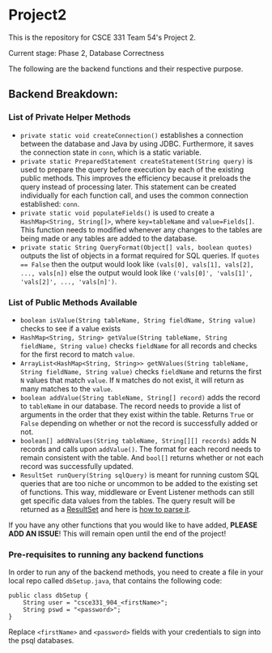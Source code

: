 # Project2

This is the repository for CSCE 331 Team 54's Project 2.

Current stage: Phase 2, Database Correctness

The following are the backend functions and their respective purpose.
## Backend Breakdown:

### List of Private Helper Methods
- `private static void createConnection()` establishes a connection between the database and Java by using JDBC. Furthermore, it saves the connection state in `conn`, which is a static variable.
- `private static PreparedStatement createStatement(String query)` is used to prepare the query before execution by each of the existing public methods. This improves the efficiency because it preloads the query instead of processing later. This statement can be created individually for each function call, and uses the common connection established: `conn`.
- `private static void populateFields()` is used to create a `HashMap<String, String[]>`, where `key=tableName` and `value=Fields[]`. This function needs to modified whenever any changes to the tables are being made or any tables are added to the database.
- `private static String QueryFormat(Object[] vals, boolean quotes)` outputs the list of objects in a format required for SQL queries. If `quotes == False` then the output would look like `(vals[0], vals[1], vals[2], ..., vals[n])` else the output would look like `('vals[0]', 'vals[1]', 'vals[2]', ..., 'vals[n]')`.
  
### List of Public Methods Available

- `boolean isValue(String tableName, String fieldName, String value)`  checks to see if a value exists
-  `HashMap<String, String> getValue(String tableName, String fieldName, String value)` checks `fieldName` for all records and checks for the first record to match `value`.  
-  `ArrayList<HashMap<String, String>> getNValues(String tableName, String fieldName, String value)` checks `fieldName` and returns the first `N` values that match `value`. If `N` matches do not exist, it will return as many matches to the `value`. 
- `boolean addValue(String tableName, String[] record)` adds the record to `tableName` in our database.  The record needs to provide a list of arguments in the order that they exist within the table. Returns `True` or `False` depending on whether or not the record is successfully added or not. 
- `boolean[] addNValues(String tableName, String[][] records)` adds N records and calls upon `addValue()`. The format for each record needs to remain consistent with the table. And `bool[]` returns whether or not each record was successfully updated.
- `ResultSet runQuery(String sqlQuery)` is meant for running custom SQL queries that are too niche or uncommon to be added to the existing set of functions. This way, middleware or Event Listener methods can still get specific data values from the tables. The query result will be returned as a [ResultSet](https://docs.oracle.com/javase/7/docs/api/java/sql/ResultSet.html) and here is [how to parse it](https://docs.oracle.com/javase/tutorial/jdbc/basics/processingsqlstatements.html). 


If you have any other functions that you would like to have added, **PLEASE ADD AN ISSUE**! This will remain open until the end of the project!

### Pre-requisites to running any backend functions

In order to run any of the backend methods, you need to create a file in your local repo called `dbSetup.java`, that contains the following code:
```
public class dbSetup {
    String user = "csce331_904_<firstName>";
    String pswd = "<password>";
}
```

Replace `<firstName>` and `<password>` fields with your credentials to sign into the psql databases.